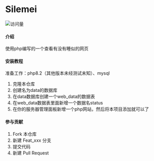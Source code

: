 # Silemei

![访问量](https://count.kjchmc.cn/get/@pimeng?theme=rule34)

#### 介绍
使用php编写的一个查看有没有睡似的网页

#### 安装教程

准备工作：php8.2（其他版本未经测试未知）、mysql

1.  克隆本仓库
2.  创建名为data的数据库
3.  在data数据库创建一个web_data的数据表
4.  在web_data数据表里面新增一个数据名status
5.  在你的服务器管理面板新增一个php网站，然后将本项目添加就可以了

#### 参与贡献

1.  Fork 本仓库
2.  新建 Feat_xxx 分支
3.  提交代码
4.  新建 Pull Request